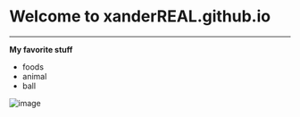 # Welcome to xanderREAL.github.io
---
**My favorite stuff**
- foods
- animal
- ball

![image]([https://www.cambridgema.gov/-/media/Images/sharedphotos/departmentphotos/animal.jpg?mw=1920](https://www.thesprucepets.com/thmb/zSey1BUWMqrWUOUHHa9B3saf97g=/1500x0/filters:no_upscale():max_bytes(150000):strip_icc()/his-toy-dont-touch_t20_EPeWOJ-5ad0cb6f43a1030037f6ae6d.jpg))
